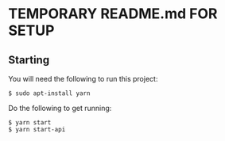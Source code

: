 # TEMPORARY README.md FOR SETUP

## Starting
You will need the following to run this project:
```
$ sudo apt-install yarn
```

Do the following to get running:
```
$ yarn start
$ yarn start-api
```
